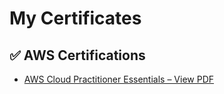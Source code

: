# My Certificates

## ✅ AWS Certifications
- [AWS Cloud Practitioner Essentials – View PDF](AWS_Certificate_Poorvika.pdf)
